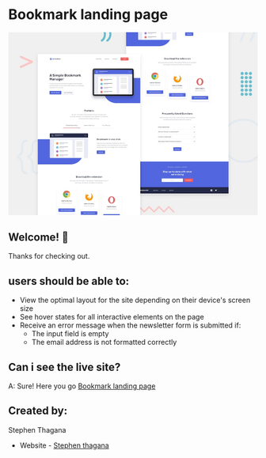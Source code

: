 # Bookmark landing page

![Design preview for the Bookmark landing page coding challenge](./design/desktop-preview.jpg)

## Welcome! 👋

Thanks for checking out.

## users should be able to:

- View the optimal layout for the site depending on their device's screen size
- See hover states for all interactive elements on the page
- Receive an error message when the newsletter form is submitted if:
  - The input field is empty
  - The email address is not formatted correctly

## Can i see the live site?

A: Sure! Here you go [Bookmark landing page](https://Responsive-bookmark-page.netlify.app)

## Created by:

Stephen Thagana

- Website - [Stephen thagana](https://www.stephen-thagana.netlify.app)
